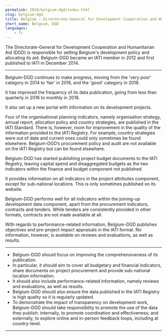 ```yaml
---
permalink: 2018/belgium-dgd/index.html
slug: belgium-dgd
title: Belgium – Directorate-General for Development Cooperation and Humanitarian Aid (DGD)
short_name: Belgium, DGD
languages:
    - fr
---
```


The Directorate-General for Development Cooperation and Humanitarian Aid (DGD) is responsible for setting Belgium's development policy and allocating its aid. Belgium-DGD became an IATI member in 2012 and first published to IATI in December 2014.

---

Belgium-DGD continues to make progress, moving from the 'very poor' category in 2014 to ‘fair’ in 2016, and the 'good' category in 2018.

It has improved the frequency of its data publication, going from less than quarterly in 2016 to monthly in 2018.

It also set up a new portal with information on its development projects.

Four of the organisational planning indicators, namely organisation strategy, annual report, allocation policy and country strategies, are published in the IATI Standard. There is, however, room for improvement in the quality of the information provided to the IATI Registry. For example, country strategies were out of date and current ones could only sometimes be found elsewhere. Belgium-DGD’s procurement policy and audit are not available on the IATI Registry but can be found elsewhere.

Belgium-DGD has started publishing project budget documents to the IATI Registry, leaving capital spend and disaggregated budgets as the two indicators within the finance and budget component not published.

It provides information on all indicators in the project attributes component, except for sub-national locations. This is only sometimes published on its website.

Belgium-DGD performs well for all indicators within the joining-up development data component, apart from the procurement indicators, contracts and tenders. While tenders are consistently provided in other formats, contracts are not made available at all.

With regards to performance-related information, Belgium-DGD publishes objectives and pre-project impact appraisals in the IATI format. No information, however, is available on reviews and evaluations, as well as results.

---

 * Belgium-DGD should focus on improving the comprehensiveness of its publication. 
 * In particular, it should aim to cover all budgetary and financial indicators, share documents on project procurement and provide sub-national location information. 
 * It should also include performance-related information, namely reviews and evaluations, as well as results.
 * Belgium-DGD should also ensure the data published in the IATI Registry is high quality so it is regularly updated. 
 * To demonstrate the impact of transparency on development work, Belgium-DGD should take responsibility to promote the use of the data they publish: internally, to promote coordination and effectiveness; and externally, to explore online and in-person feedback loops, including at country-level.

---
